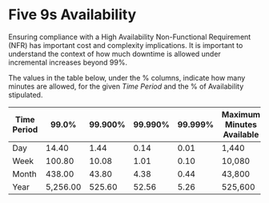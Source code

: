 
# Five 9s Availability

Ensuring compliance with a High Availability Non-Functional Requirement (NFR) has important cost and complexity implications. It is important to understand the context of how much downtime is allowed under incremental increases beyond 99%.    

The values in the table below, under the % columns, indicate how many minutes are allowed, for the given *Time Period* and the % of Availability stipulated.

|Time Period  | 99.0%     | 99.900% | 99.990%| 99.999%   |Maximum Minutes Available |
|-------------|-----------|---------|--------|-----------|--------------------------|
|Day          |14.40      |1.44     |0.14    |0.01       |1,440                     |
|Week         |100.80     |10.08    |1.01    |0.10       |10,080                    |
|Month        |438.00     |43.80    |4.38    |0.44       |43,800                    |
|Year         |5,256.00   |525.60   |52.56   |5.26       |525,600                   |

